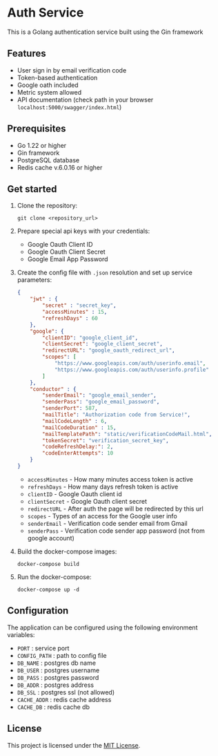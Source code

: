 # Auth Service

This is a Golang authentication service built using the Gin framework

## Features

- User sign in by email verification code
- Token-based authentication
- Google oath included
- Metric system allowed
- API documentation (check path in your browser `localhost:5000/swagger/index.html`)

## Prerequisites

- Go 1.22 or higher
- Gin framework
- PostgreSQL database
- Redis cache v.6.0.16 or higher 

## Get started


1. Clone the repository:

	```shell
	git clone <repository_url>
	```

2. Prepare special api keys with your credentials:
	- Google Oauth Client ID
	- Google Oauth Client Secret
	- Google Email App Password

3. Create the config file with `.json` resolution and set up service parameters:
	```json
	{
		"jwt" : {
			"secret" : "secret_key",	
			"accessMinutes" : 15,		
			"refreshDays" : 60			
		},
		"google": {
			"clientID": "google_client_id",				
			"clientSecret": "google_client_secret",		
			"redirectURL": "google_oauth_redirect_url",	
			"scopes": [
				"https://www.googleapis.com/auth/userinfo.email",
				"https://www.googleapis.com/auth/userinfo.profile"
			]
		},
		"conductor" : {
			"senderEmail": "google_email_sender",	
			"senderPass": "google_email_password",	
			"senderPort": 587,
			"mailTitle": "Authorization code from Service!",
			"mailCodeLength" : 6,
			"mailCodeDuration" : 15,
			"mailTemplatePath": "static/verificationCodeMail.html", 
			"tokenSecret": "verification_secret_key", 				
			"codeRefreshDelay:": 2,
			"codeEnterAttempts": 10
		}
	}
	```
   - `accessMinutes` - How many minutes access token is active
   - `refreshDays` - How many days refresh token is active
   - `clientID` - Google Oauth client id
   - `clientSecret` - Google Oauth client secret
   - `redirectURL` - After auth the page will be redirected by this url
   - `scopes` - Types of an access for the Google user info
   - `senderEmail` - Verification code sender email from Gmail
   - `senderPass` - Verification code sender app password (not from google account)

5. Build the docker-compose images:
	```shell
	docker-compose build
	```

6. Run the docker-compose:
	```shell
	docker-compose up -d
	```

## Configuration

The application can be configured using the following environment variables:
- `PORT` : 			service port
- `CONFIG_PATH` : 	path to config file
- `DB_NAME` : 		postgres db name
- `DB_USER` : 		postgres username
- `DB_PASS` : 		postgres password
- `DB_ADDR` : 		postgres address
- `DB_SSL` : 		postgres ssl (not allowed)
- `CACHE_ADDR` : 	redis cache address
- `CACHE_DB` : 		redis cache db

## License

This project is licensed under the [MIT License](LICENSE).